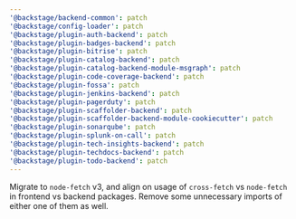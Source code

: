 ```yaml
---
'@backstage/backend-common': patch
'@backstage/config-loader': patch
'@backstage/plugin-auth-backend': patch
'@backstage/plugin-badges-backend': patch
'@backstage/plugin-bitrise': patch
'@backstage/plugin-catalog-backend': patch
'@backstage/plugin-catalog-backend-module-msgraph': patch
'@backstage/plugin-code-coverage-backend': patch
'@backstage/plugin-fossa': patch
'@backstage/plugin-jenkins-backend': patch
'@backstage/plugin-pagerduty': patch
'@backstage/plugin-scaffolder-backend': patch
'@backstage/plugin-scaffolder-backend-module-cookiecutter': patch
'@backstage/plugin-sonarqube': patch
'@backstage/plugin-splunk-on-call': patch
'@backstage/plugin-tech-insights-backend': patch
'@backstage/plugin-techdocs-backend': patch
'@backstage/plugin-todo-backend': patch
---
```


Migrate to `node-fetch` v3, and align on usage of `cross-fetch` vs `node-fetch` in frontend vs backend packages. Remove some unnecessary imports of either one of them as well.
